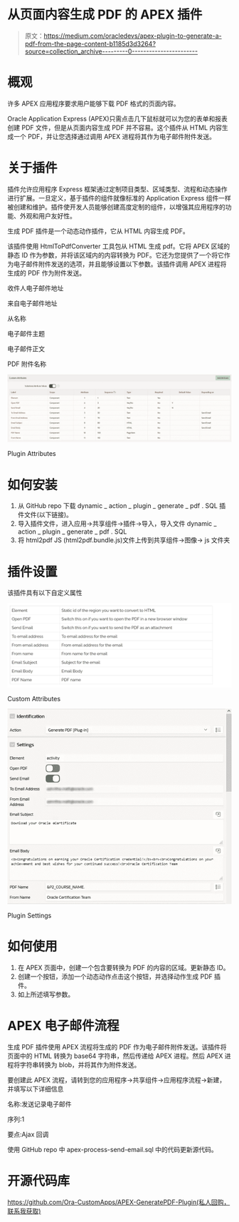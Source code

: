 # 从页面内容生成 PDF 的 APEX 插件

> 原文：<https://medium.com/oracledevs/apex-plugin-to-generate-a-pdf-from-the-page-content-b1185d3d3264?source=collection_archive---------0----------------------->

# 概观

许多 APEX 应用程序要求用户能够下载 PDF 格式的页面内容。

Oracle Application Express (APEX)只需点击几下鼠标就可以为您的表单和报表创建 PDF 文件，但是从页面内容生成 PDF 并不容易。这个插件从 HTML 内容生成一个 PDF，并让您选择通过调用 APEX 进程将其作为电子邮件附件发送。

# 关于插件

插件允许应用程序 Express 框架通过定制项目类型、区域类型、流程和动态操作进行扩展。一旦定义，基于插件的组件就像标准的 Application Express 组件一样被创建和维护。插件使开发人员能够创建高度定制的组件，以增强其应用程序的功能、外观和用户友好性。

生成 PDF 插件是一个动态动作插件，它从 HTML 内容生成 PDF。

该插件使用 HtmlToPdfConverter 工具包从 HTML 生成 pdf。它将 APEX 区域的静态 ID 作为参数，并将该区域内的内容转换为 PDF。它还为您提供了一个将它作为电子邮件附件发送的选项，并且能够设置以下参数。该插件调用 APEX 进程将生成的 PDF 作为附件发送。

收件人电子邮件地址

来自电子邮件地址

从名称

电子邮件主题

电子邮件正文

PDF 附件名称

![](img/7acd24db6e973be2e049e0c46a06d8a7.png)

Plugin Attributes

# **如何安装**

1.  从 GitHub repo 下载 dynamic _ action _ plugin _ generate _ pdf . SQL 插件文件(以下链接)。
2.  导入插件文件，进入应用->共享组件->插件->导入，导入文件 dynamic _ action _ plugin _ generate _ pdf . SQL
3.  将 html2pdf JS (html2pdf.bundle.js)文件上传到共享组件->图像-> js 文件夹

# 插件设置

该插件具有以下自定义属性

![](img/cef821f078051b425a43038d82120c7e.png)

Custom Attributes

![](img/43df3c609d1416d9ee3995b181ecdd05.png)

Plugin Settings

# 如何使用

1.  在 APEX 页面中，创建一个包含要转换为 PDF 的内容的区域。更新静态 ID。
2.  创建一个按钮，添加一个动态动作点击这个按钮，并选择动作生成 PDF 插件。
3.  如上所述填写参数。

# APEX 电子邮件流程

生成 PDF 插件使用 APEX 流程将生成的 PDF 作为电子邮件附件发送。该插件将页面中的 HTML 转换为 base64 字符串，然后传递给 APEX 进程。然后 APEX 进程将字符串转换为 blob，并将其作为附件发送。

要创建此 APEX 流程，请转到您的应用程序->共享组件->应用程序流程->新建，并填写以下详细信息

名称:发送记录电子邮件

序列:1

要点:Ajax 回调

使用 GitHub repo 中 apex-process-send-email.sql 中的代码更新源代码。

# 开源代码库

https://github.com/Ora-CustomApps/APEX-GeneratePDF-Plugin(私人回购，联系我获取)